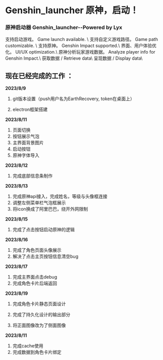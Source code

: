 # Genshin_launcher 原神，启动！

### 原神启动器 Genshin_launcher--Powered by Lyx
支持启动游戏。 Game launch available. \\
 支持自定义游戏路径。 Game path customizable. \\
 支持原神。 Genshin Impact supported.\\
 界面、用户体验优化。 UI/UX optimization.\\
 原神分析玩家游戏数据。 Analyze player info for Genshin Impact.\\
 获取数据 / Retrieve data\\
 呈现数据 / Display data\\

## 现在已经完成的工作 ：

**2023/8/9**

1. git版本设置（push用户名为EarthRecovery, token在桌面上）

2. electron框架搭建

**2023/8/11**

1. 页面切换
2. 按钮展示气泡
3. 主界面背景图片
4. 启动按钮
5. 原神字体导入

**2023/8/12**

1. 完成底部信息条制作

**2023/8/13**

1. 完成原神api接入，完成姓名，等级与头像框连接
1. 调整左侧菜单栏气泡框展示
1. 将icon换成了阿里巴巴，绕开外网限制

**2023/8/15**

1. 完成了点击按钮启动原神的逻辑

**2023/8/16**

1. 完成了角色页面头像展示
2. 解决了点击主页按钮信息清空bug

**2023/8/17**

1. 完成主界面点击debug
2. 完成角色卡片后端返回

**2023/8/19**

1. 完成角色卡片静态页面设计

2. 完成了持久化设计的输出部分
3. 将正面图像改为了侧面图像

**2023/8/11**

1. 完成cache使用
2. 完成数据到角色卡片绑定
